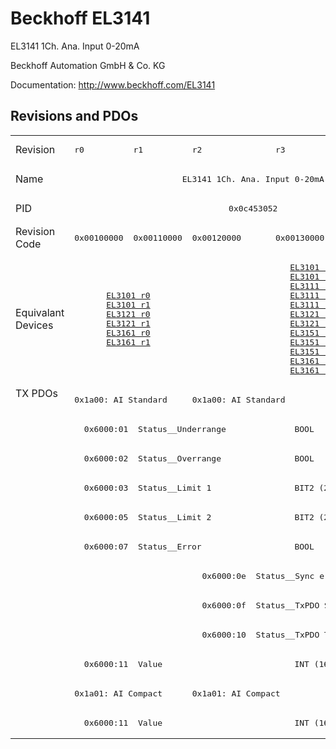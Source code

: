 # Beckhoff EL3141

EL3141 1Ch. Ana. Input 0-20mA

Beckhoff Automation GmbH & Co. KG

Documentation: <a href="http://www.beckhoff.com/EL3141">http://www.beckhoff.com/EL3141</a>

## Revisions and PDOs
<table>
<tr >
<td class="first">Revision</td>
<td ><pre>r0</pre></td>
<td ><pre>r1</pre></td>
<td ><pre>r2</pre></td>
<td ><pre>r3</pre></td>
<td ><pre>r4</pre></td>
</tr>
<tr >
<td class="first">Name</td>
<td  colspan=5 align="center"><pre>EL3141 1Ch. Ana. Input 0-20mA</pre></td>
</tr>
<tr >
<td class="first">PID</td>
<td  colspan=5 align="center"><pre>0x0c453052</pre></td>
</tr>
<tr >
<td class="first">Revision Code</td>
<td ><pre>0x00100000</pre></td>
<td ><pre>0x00110000</pre></td>
<td ><pre>0x00120000</pre></td>
<td ><pre>0x00130000</pre></td>
<td ><pre>0x00140000</pre></td>
</tr>
<tr >
<td class="first">Equivalant Devices</td>
<td  colspan=2 align="center"><pre><a href="EL3101">EL3101 r0</a><br/><a href="EL3101">EL3101 r1</a><br/><a href="EL3121">EL3121 r0</a><br/><a href="EL3121">EL3121 r1</a><br/><a href="EL3161">EL3161 r0</a><br/><a href="EL3161">EL3161 r1</a></pre></td>
<td  colspan=3 align="center"><pre><a href="EL3101">EL3101 r2</a><br/><a href="EL3101">EL3101 r3</a><br/><a href="EL3111">EL3111 r2</a><br/><a href="EL3111">EL3111 r3</a><br/><a href="EL3111">EL3111 r4</a><br/><a href="EL3121">EL3121 r2</a><br/><a href="EL3121">EL3121 r3</a><br/><a href="EL3151">EL3151 r2</a><br/><a href="EL3151">EL3151 r3</a><br/><a href="EL3151">EL3151 r4</a><br/><a href="EL3161">EL3161 r2</a><br/><a href="EL3161">EL3161 r3</a></pre></td>
</tr>
<tr class="txpdo pdosection">
<td class="first" rowspan=12 valign=top>TX PDOs</td>
<td colspan=2 align="left"><pre>0x1a00: AI Standard </pre></td>
<td colspan=3 align="left"><pre>0x1a00: AI Standard</pre></td>
<td></td>
</tr>
<tr class="txpdo">
<td  colspan=5 align="left"><pre>  0x6000:01  Status__Underrange              BOOL</pre></td>
</tr>
<tr class="txpdo">
<td  colspan=5 align="left"><pre>  0x6000:02  Status__Overrange               BOOL</pre></td>
</tr>
<tr class="txpdo">
<td  colspan=5 align="left"><pre>  0x6000:03  Status__Limit 1                 BIT2 (2 bits)</pre></td>
</tr>
<tr class="txpdo">
<td  colspan=5 align="left"><pre>  0x6000:05  Status__Limit 2                 BIT2 (2 bits)</pre></td>
</tr>
<tr class="txpdo">
<td  colspan=5 align="left"><pre>  0x6000:07  Status__Error                   BOOL</pre></td>
</tr>
<tr class="txpdo">
<td  colspan=2 align="left"></td>
<td  colspan=3 align="left"><pre>  0x6000:0e  Status__Sync error              BOOL</pre></td>
</tr>
<tr class="txpdo">
<td  colspan=2 align="left"></td>
<td  colspan=3 align="left"><pre>  0x6000:0f  Status__TxPDO State             BOOL</pre></td>
</tr>
<tr class="txpdo">
<td  colspan=2 align="left"></td>
<td  colspan=3 align="left"><pre>  0x6000:10  Status__TxPDO Toggle            BOOL</pre></td>
</tr>
<tr class="txpdo">
<td  colspan=5 align="left"><pre>  0x6000:11  Value                           INT (16 bits)</pre></td>
</tr>
<tr class="txpdo pdosection">
<td  colspan=2 align="left"><pre>0x1a01: AI Compact </pre></td>
<td  colspan=3 align="left"><pre>0x1a01: AI Compact</pre></td>
</tr>
<tr class="txpdo">
<td  colspan=5 align="left"><pre>  0x6000:11  Value                           INT (16 bits)</pre></td>
</tr>
</table>
